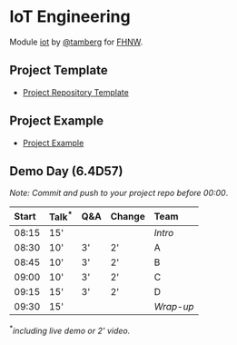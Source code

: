 # IoT Engineering
Module [iot](https://www.fhnw.ch/de/studium/module/9280188) by [@tamberg](https://twitter.com/tamberg) for [FHNW](https://www.fhnw.ch/).

## Project Template
- [Project Repository Template](../../../../fhnw-iot-project)

## Project Example
- [Project Example](https://github.com/tamberg/fhnw-iot-project-example)

## Demo Day (6.4D57)

*Note: Commit and push to your project repo before 00:00*.

Start|Talk<sup>*</sup>|Q&A|Change|Team
:---|:---|:---|:---|:---
08:15|15'|||_Intro_
08:30|10'|3'|2'|A
08:45|10'|3'|2'|B
09:00|10'|3'|2'|C
09:15|15'|3'|2'|D
09:30|15'|||_Wrap-up_

<sup>*</sup>*including live demo or 2' video.*
